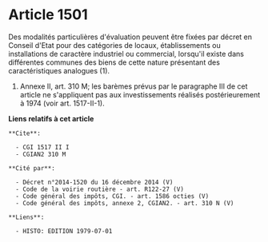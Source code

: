 # Article 1501

Des modalités particulières d'évaluation peuvent être fixées par décret en Conseil d'Etat pour des catégories de locaux,
établissements ou installations de caractère industriel ou commercial, lorsqu'il existe dans différentes communes des biens
de cette nature présentant des caractéristiques analogues (1).

1)  Annexe II, art. 310 M; les barèmes prévus par le paragraphe III de cet article ne s'appliquent pas aux investissements
réalisés postérieurement à 1974 (voir art. 1517-II-1).

**Liens relatifs à cet article**

	**Cite**:

	  - CGI 1517 II I
	  - CGIAN2 310 M

	**Cité par**:

	  - Décret n°2014-1520 du 16 décembre 2014 (V)
	  - Code de la voirie routière - art. R122-27 (V)
	  - Code général des impôts, CGI. - art. 1586 octies (V)
	  - Code général des impôts, annexe 2, CGIAN2. - art. 310 N (V)

	**Liens**:

	  - HISTO: EDITION 1979-07-01
